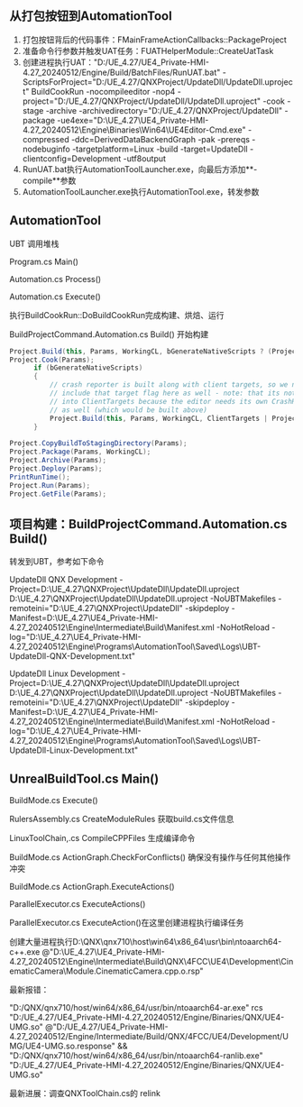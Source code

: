 ## 从打包按钮到AutomationTool

1. 打包按钮背后的代码事件：FMainFrameActionCallbacks::PackageProject
2. 准备命令行参数并触发UAT任务：FUATHelperModule::CreateUatTask
3. 创建进程执行UAT："D:/UE_4.27/UE4_Private-HMI-4.27_20240512/Engine/Build/BatchFiles/RunUAT.bat" -ScriptsForProject="D:/UE_4.27/QNXProject/UpdateDll/UpdateDll.uproject" BuildCookRun -nocompileeditor -nop4 -project="D:/UE_4.27/QNXProject/UpdateDll/UpdateDll.uproject" -cook -stage -archive -archivedirectory="D:/UE_4.27/QNXProject/UpdateDll" -package -ue4exe="D:\UE_4.27\UE4_Private-HMI-4.27_20240512\Engine\Binaries\Win64\UE4Editor-Cmd.exe"  -compressed -ddc=DerivedDataBackendGraph -pak -prereqs -nodebuginfo -targetplatform=Linux -build -target=UpdateDll -clientconfig=Development -utf8output
4. RunUAT.bat执行AutomationToolLauncher.exe，向最后方添加**-compile**参数
5. AutomationToolLauncher.exe执行AutomationTool.exe，转发参数

## AutomationTool

UBT 调用堆栈

Program.cs Main()

Automation.cs Process()

Automation.cs Execute()

执行BuildCookRun::DoBuildCookRun完成构建、烘焙、运行

BuildProjectCommand.Automation.cs Build() 开始构建



```c#
Project.Build(this, Params, WorkingCL, bGenerateNativeScripts ? (ProjectBuildTargets.All & ~ClientTargets) : 	ProjectBuildTargets.All);
Project.Cook(Params);
      if (bGenerateNativeScripts)
      {
          // crash reporter is built along with client targets, so we need to 
          // include that target flag here as well - note: that its not folded
          // into ClientTargets because the editor needs its own CrashReporter 
          // as well (which would be built above)
          Project.Build(this, Params, WorkingCL, ClientTargets | ProjectBuildTargets.CrashReporter);
      }
      
Project.CopyBuildToStagingDirectory(Params);
Project.Package(Params, WorkingCL);
Project.Archive(Params);
Project.Deploy(Params);
PrintRunTime();
Project.Run(Params);
Project.GetFile(Params);
```

## 项目构建：BuildProjectCommand.Automation.cs Build()

转发到UBT，参考如下命令

UpdateDll QNX Development -Project=D:\UE_4.27\QNXProject\UpdateDll\UpdateDll.uproject  D:\UE_4.27\QNXProject\UpdateDll\UpdateDll.uproject -NoUBTMakefiles  -remoteini="D:\UE_4.27\QNXProject\UpdateDll" -skipdeploy -Manifest=D:\UE_4.27\UE4_Private-HMI-4.27_20240512\Engine\Intermediate\Build\Manifest.xml -NoHotReload -log="D:\UE_4.27\UE4_Private-HMI-4.27_20240512\Engine\Programs\AutomationTool\Saved\Logs\UBT-UpdateDll-QNX-Development.txt"



UpdateDll Linux Development -Project=D:\UE_4.27\QNXProject\UpdateDll\UpdateDll.uproject  D:\UE_4.27\QNXProject\UpdateDll\UpdateDll.uproject -NoUBTMakefiles  -remoteini="D:\UE_4.27\QNXProject\UpdateDll" -skipdeploy -Manifest=D:\UE_4.27\UE4_Private-HMI-4.27_20240512\Engine\Intermediate\Build\Manifest.xml -NoHotReload -log="D:\UE_4.27\UE4_Private-HMI-4.27_20240512\Engine\Programs\AutomationTool\Saved\Logs\UBT-UpdateDll-Linux-Development.txt"

## UnrealBuildTool.cs Main()

BuildMode.cs Execute()

RulersAssembly.cs CreateModuleRules 获取build.cs文件信息

LinuxToolChain,.cs CompileCPPFiles 生成编译命令

BuildMode.cs ActionGraph.CheckForConflicts() 确保没有操作与任何其他操作冲突

BuildMode.cs ActionGraph.ExecuteActions()

ParallelExecutor.cs ExecuteActions()

ParallelExecutor.cs ExecuteAction()在这里创建进程执行编译任务



创建大量进程执行D:\QNX\qnx710\host\win64\x86_64\usr\bin\ntoaarch64-c++.exe   @"D:\UE_4.27\UE4_Private-HMI-4.27_20240512\Engine\Intermediate\Build\QNX\4FCC\UE4\Development\CinematicCamera\Module.CinematicCamera.cpp.o.rsp"



最新报错：

"D:/QNX/qnx710/host/win64/x86_64/usr/bin/ntoaarch64-ar.exe"  rcs "D:/UE_4.27/UE4_Private-HMI-4.27_20240512/Engine/Binaries/QNX/UE4-UMG.so" @"D:/UE_4.27/UE4_Private-HMI-4.27_20240512/Engine/Intermediate/Build/QNX/4FCC/UE4/Development/UMG/UE4-UMG.so.response" && "D:/QNX/qnx710/host/win64/x86_64/usr/bin/ntoaarch64-ranlib.exe" "D:/UE_4.27/UE4_Private-HMI-4.27_20240512/Engine/Binaries/QNX/UE4-UMG.so"





最新进展：调查QNXToolChain.cs的 relink